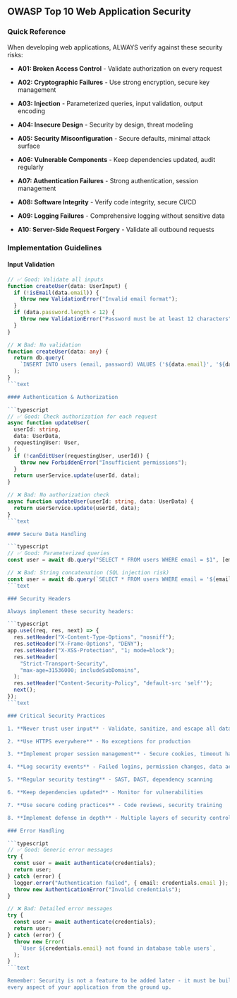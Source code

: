 ## OWASP Top 10 Web Application Security

### Quick Reference

When developing web applications, ALWAYS verify against these security risks:

- **A01: Broken Access Control** - Validate authorization on every request

- **A02: Cryptographic Failures** - Use strong encryption, secure key management

- **A03: Injection** - Parameterized queries, input validation, output encoding

- **A04: Insecure Design** - Security by design, threat modeling

- **A05: Security Misconfiguration** - Secure defaults, minimal attack surface

- **A06: Vulnerable Components** - Keep dependencies updated, audit regularly

- **A07: Authentication Failures** - Strong authentication, session management

- **A08: Software Integrity** - Verify code integrity, secure CI/CD

- **A09: Logging Failures** - Comprehensive logging without sensitive data

- **A10: Server-Side Request Forgery** - Validate all outbound requests

### Implementation Guidelines

#### Input Validation

````typescript
// ✅ Good: Validate all inputs
function createUser(data: UserInput) {
  if (!isEmail(data.email)) {
    throw new ValidationError("Invalid email format");
  }
  if (data.password.length < 12) {
    throw new ValidationError("Password must be at least 12 characters");
  }
}

// ❌ Bad: No validation
function createUser(data: any) {
  return db.query(
    `INSERT INTO users (email, password) VALUES ('${data.email}', '${data.password}')`,
  );
}
```text

#### Authentication & Authorization

```typescript
// ✅ Good: Check authorization for each request
async function updateUser(
  userId: string,
  data: UserData,
  requestingUser: User,
) {
  if (!canEditUser(requestingUser, userId)) {
    throw new ForbiddenError("Insufficient permissions");
  }
  return userService.update(userId, data);
}

// ❌ Bad: No authorization check
async function updateUser(userId: string, data: UserData) {
  return userService.update(userId, data);
}
```text

#### Secure Data Handling

```typescript
// ✅ Good: Parameterized queries
const user = await db.query("SELECT * FROM users WHERE email = $1", [email]);

// ❌ Bad: String concatenation (SQL injection risk)
const user = await db.query(`SELECT * FROM users WHERE email = '${email}'`);
```text

### Security Headers

Always implement these security headers:

```typescript
app.use((req, res, next) => {
  res.setHeader("X-Content-Type-Options", "nosniff");
  res.setHeader("X-Frame-Options", "DENY");
  res.setHeader("X-XSS-Protection", "1; mode=block");
  res.setHeader(
    "Strict-Transport-Security",
    "max-age=31536000; includeSubDomains",
  );
  res.setHeader("Content-Security-Policy", "default-src 'self'");
  next();
});
```text

### Critical Security Practices

1. **Never trust user input** - Validate, sanitize, and escape all data

2. **Use HTTPS everywhere** - No exceptions for production

3. **Implement proper session management** - Secure cookies, timeout handling

4. **Log security events** - Failed logins, permission changes, data access

5. **Regular security testing** - SAST, DAST, dependency scanning

6. **Keep dependencies updated** - Monitor for vulnerabilities

7. **Use secure coding practices** - Code reviews, security training

8. **Implement defense in depth** - Multiple layers of security controls

### Error Handling

```typescript
// ✅ Good: Generic error messages
try {
  const user = await authenticate(credentials);
  return user;
} catch (error) {
  logger.error("Authentication failed", { email: credentials.email });
  throw new AuthenticationError("Invalid credentials");
}

// ❌ Bad: Detailed error messages
try {
  const user = await authenticate(credentials);
  return user;
} catch (error) {
  throw new Error(
    `User ${credentials.email} not found in database table users`,
  );
}
```text

Remember: Security is not a feature to be added later - it must be built into
every aspect of your application from the ground up.
````

